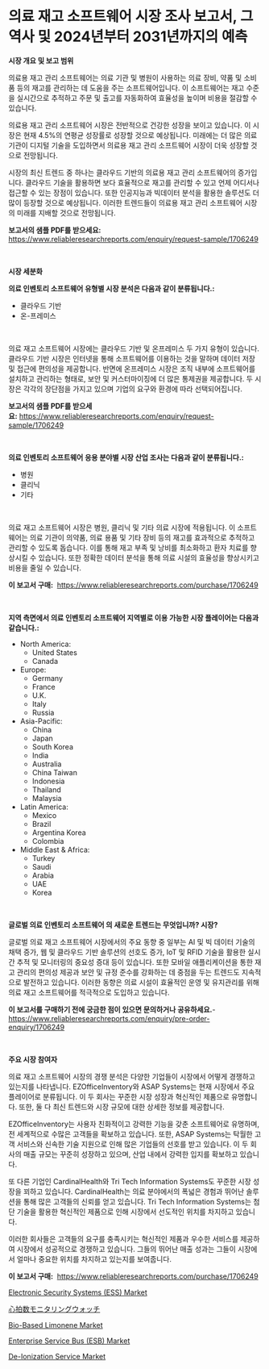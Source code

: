 <p><h1>의료 재고 소프트웨어 시장 조사 보고서, 그 역사 및 2024년부터 2031년까지의 예측 </h1></p><p><strong>시장 개요 및 보고 범위</strong></p>
<p><p>의료용 재고 관리 소프트웨어는 의료 기관 및 병원이 사용하는 의료 장비, 약품 및 소비품 등의 재고를 관리하는 데 도움을 주는 소프트웨어입니다. 이 소프트웨어는 재고 수준을 실시간으로 추적하고 주문 및 출고를 자동화하여 효율성을 높이며 비용을 절감할 수 있습니다.</p><p>의료용 재고 관리 소프트웨어 시장은 전반적으로 건강한 성장을 보이고 있습니다. 이 시장은 현재 4.5%의 연평균 성장률로 성장할 것으로 예상됩니다. 미래에는 더 많은 의료 기관이 디지털 기술을 도입하면서 의료용 재고 관리 소프트웨어 시장이 더욱 성장할 것으로 전망됩니다.</p><p>시장의 최신 트렌드 중 하나는 클라우드 기반의 의료용 재고 관리 소프트웨어의 증가입니다. 클라우드 기술을 활용하면 보다 효율적으로 재고를 관리할 수 있고 언제 어디서나 접근할 수 있는 장점이 있습니다. 또한 인공지능과 빅데이터 분석을 활용한 솔루션도 더 많이 등장할 것으로 예상됩니다. 이러한 트렌드들이 의료용 재고 관리 소프트웨어 시장의 미래를 지배할 것으로 전망됩니다.</p></p>
<p><strong>보고서의 샘플 PDF를 받으세요:</strong> <a href="https://www.reliableresearchreports.com/enquiry/request-sample/1706249">https://www.reliableresearchreports.com/enquiry/request-sample/1706249</a></p>
<p>&nbsp;</p>
<p><strong>시장 세분화</strong></p>
<p><strong>의료 인벤토리 소프트웨어 유형별 시장 분석은 다음과 같이 분류됩니다.:</strong></p>
<p><ul><li>클라우드 기반</li><li>온-프레미스</li></ul></p>
<p>&nbsp;</p>
<p><p>의료 재고 소프트웨어 시장에는 클라우드 기반 및 온프레미스 두 가지 유형이 있습니다. 클라우드 기반 시장은 인터넷을 통해 소프트웨어를 이용하는 것을 말하며 데이터 저장 및 접근에 편의성을 제공합니다. 반면에 온프레미스 시장은 조직 내부에 소프트웨어를 설치하고 관리하는 형태로, 보안 및 커스터마이징에 더 많은 통제권을 제공합니다. 두 시장은 각각의 장단점을 가지고 있으며 기업의 요구와 환경에 따라 선택되어집니다.</p></p>
<p><strong>보고서의 샘플 PDF를 받으세요:</strong>&nbsp;<a href="https://www.reliableresearchreports.com/enquiry/request-sample/1706249">https://www.reliableresearchreports.com/enquiry/request-sample/1706249</a></p>
<p>&nbsp;</p>
<p><strong> 의료 인벤토리 소프트웨어 응용 분야별 시장 산업 조사는 다음과 같이 분류됩니다.:</strong></p>
<p><ul><li>병원</li><li>클리닉</li><li>기타</li></ul></p>
<p>&nbsp;</p>
<p><p>의료 재고 소프트웨어 시장은 병원, 클리닉 및 기타 의료 시장에 적용됩니다. 이 소프트웨어는 의료 기관이 의약품, 의료 용품 및 기타 장비 등의 재고를 효과적으로 추적하고 관리할 수 있도록 돕습니다. 이를 통해 재고 부족 및 낭비를 최소화하고 환자 치료를 향상시킬 수 있습니다. 또한 정확한 데이터 분석을 통해 의료 시설의 효율성을 향상시키고 비용을 줄일 수 있습니다.</p></p>
<p><strong>이 보고서 구매:</strong>&nbsp; <a href="https://www.reliableresearchreports.com/purchase/1706249">https://www.reliableresearchreports.com/purchase/1706249</a></p>
<p>&nbsp;</p>
<p><strong>지역 측면에서 의료 인벤토리 소프트웨어 지역별로 이용 가능한 시장 플레이어는 다음과 같습니다.:</strong></p>
<p><ul>
    <li>
        North America:
        <ul>
            <li>United States</li>
            <li>Canada</li>
        </ul>
    </li>
    <li>
        Europe:
        <ul>
            <li>Germany</li>
            <li>France</li>
            <li>U.K.</li>
            <li>Italy</li>
            <li>Russia</li>
        </ul>
    </li>
    <li>
        Asia-Pacific:
        <ul>
            <li>China</li>
            <li>Japan</li>
            <li>South Korea</li>
            <li>India</li>
            <li>Australia</li>
            <li>China Taiwan</li>
            <li>Indonesia</li>
            <li>Thailand</li>
            <li>Malaysia</li>
        </ul>
    </li>
    <li>
        Latin America:
        <ul>
            <li>Mexico</li>
            <li>Brazil</li>
            <li>Argentina Korea</li>
            <li>Colombia</li>
        </ul>
    </li>
    <li>
        Middle East & Africa:
        <ul>
            <li>Turkey</li>
            <li>Saudi</li>
            <li>Arabia</li>
            <li>UAE</li>
            <li>Korea</li>
        </ul>
    </li>
    </ul></p>
<p>&nbsp;</p>
<p><strong>글로벌 의료 인벤토리 소프트웨어 의 새로운 트렌드는 무엇입니까? 시장?</strong></p>
<p><p>글로벌 의료 재고 소프트웨어 시장에서의 주요 동향 중 일부는 AI 및 빅 데이터 기술의 채택 증가, 웹 및 클라우드 기반 솔루션의 선호도 증가, IoT 및 RFID 기술을 활용한 실시간 추적 및 모니터링의 중요성 증대 등이 있습니다. 또한 모바일 애플리케이션을 통한 재고 관리의 편의성 제공과 보안 및 규정 준수를 강화하는 데 중점을 두는 트렌드도 지속적으로 발전하고 있습니다. 이러한 동향은 의료 시설이 효율적인 운영 및 유지관리를 위해 의료 재고 소프트웨어를 적극적으로 도입하고 있습니다.</p></p>
<p><strong>이 보고서를 구매하기 전에 궁금한 점이 있으면 문의하거나 공유하세요.</strong>- <a href="https://www.reliableresearchreports.com/enquiry/pre-order-enquiry/1706249">https://www.reliableresearchreports.com/enquiry/pre-order-enquiry/1706249</a></p>
<p>&nbsp;</p>
<p><strong>주요 시장 참여자</strong></p>
<p><p>의료 재고 소프트웨어 시장의 경쟁 분석은 다양한 기업들이 시장에서 어떻게 경쟁하고 있는지를 나타냅니다. EZOfficeInventory와 ASAP Systems는 현재 시장에서 주요 플레이어로 분류됩니다. 이 두 회사는 꾸준한 시장 성장과 혁신적인 제품으로 유명합니다. 또한, 둘 다 최신 트렌드와 시장 규모에 대한 상세한 정보를 제공합니다.</p><p>EZOfficeInventory는 사용자 친화적이고 강력한 기능을 갖춘 소프트웨어로 유명하며, 전 세계적으로 수많은 고객들을 확보하고 있습니다. 또한, ASAP Systems는 탁월한 고객 서비스와 신속한 기술 지원으로 인해 많은 기업들의 선호를 받고 있습니다. 이 두 회사의 매출 규모는 꾸준히 성장하고 있으며, 산업 내에서 강력한 입지를 확보하고 있습니다.</p><p>또 다른 기업인 CardinalHealth와 Tri Tech Information Systems도 꾸준한 시장 성장을 꾀하고 있습니다. CardinalHealth는 의료 분야에서의 폭넓은 경험과 뛰어난 솔루션을 통해 많은 고객들의 신뢰를 얻고 있습니다. Tri Tech Information Systems는 첨단 기술을 활용한 혁신적인 제품으로 인해 시장에서 선도적인 위치를 차지하고 있습니다.</p><p>이러한 회사들은 고객들의 요구를 충족시키는 혁신적인 제품과 우수한 서비스를 제공하여 시장에서 성공적으로 경쟁하고 있습니다. 그들의 뛰어난 매출 성과는 그들이 시장에서 얼마나 중요한 위치를 차지하고 있는지를 보여줍니다.</p></p>
<p><strong>이 보고서 구매:</strong>&nbsp;&nbsp;<a href="https://www.reliableresearchreports.com/purchase/1706249">https://www.reliableresearchreports.com/purchase/1706249</a></p>
<p><p><a href="https://issuu.com/reportprime-2/docs/electronic-security-systems-ess-market-size-2030.p">Electronic Security Systems (ESS) Market</a></p><p><a href="https://github.com/hwbcz413288296/Market-Research-Report-List-1/blob/main/2205329194745.md">心拍数モニタリングウォッチ</a></p><p><a href="https://lydian-appliance-61d.notion.site/Bio-Based-Limonene-Market-Size-Share-Trends-Analysis-Report-By-Material-By-Type-By-End-user-By-03fb621c5744422bafd78517d5aa2e33">Bio-Based Limonene Market</a></p><p><a href="https://issuu.com/reportprime-2/docs/enterprise-service-bus-esb-market-size-2030.pptx">Enterprise Service Bus (ESB) Market</a></p><p><a href="https://github.com/Chiragrp22/Market-Research-Report-List-3/blob/main/de-ionization-service-market.md">De-Ionization Service Market</a></p></p>
